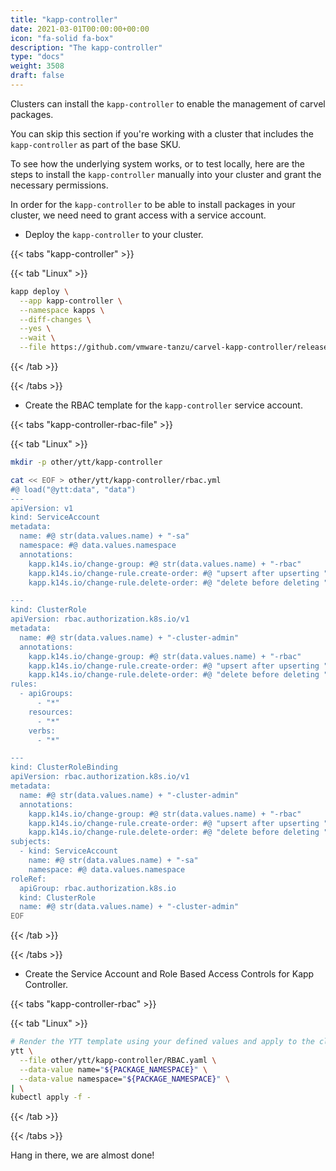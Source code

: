 ```yaml
---
title: "kapp-controller"
date: 2021-03-01T00:00:00+00:00
icon: "fa-solid fa-box"
description: "The kapp-controller"
type: "docs"
weight: 3508
draft: false
---
```


Clusters can install the `kapp-controller` to enable the management of carvel packages.

You can skip this section if you're working with a cluster that includes the `kapp-controller` as part of the base SKU.

To see how the underlying system works, or to test locally, here are the steps to install the `kapp-controller` manually into your cluster and grant the necessary permissions.

In order for the `kapp-controller` to be able to install packages in your cluster, we need need to grant access with a service account.

- Deploy the `kapp-controller` to your cluster.

{{< tabs "kapp-controller" >}}

{{< tab "Linux" >}}

```bash
kapp deploy \
  --app kapp-controller \
  --namespace kapps \
  --diff-changes \
  --yes \
  --wait \
  --file https://github.com/vmware-tanzu/carvel-kapp-controller/releases/latest/download/release.yml
```

{{< /tab >}}

{{< /tabs >}}

- Create the RBAC template for the `kapp-controller` service account.

{{< tabs "kapp-controller-rbac-file" >}}

{{< tab "Linux" >}}

```bash
mkdir -p other/ytt/kapp-controller

cat << EOF > other/ytt/kapp-controller/rbac.yml
#@ load("@ytt:data", "data")
---
apiVersion: v1
kind: ServiceAccount
metadata:
  name: #@ str(data.values.name) + "-sa"
  namespace: #@ data.values.namespace
  annotations:
    kapp.k14s.io/change-group: #@ str(data.values.name) + "-rbac"
    kapp.k14s.io/change-rule.create-order: #@ "upsert after upserting " + str(data.values.name) + "-" + "namespace"
    kapp.k14s.io/change-rule.delete-order: #@ "delete before deleting " + str(data.values.name) + "-" + "namespace"

---
kind: ClusterRole
apiVersion: rbac.authorization.k8s.io/v1
metadata:
  name: #@ str(data.values.name) + "-cluster-admin"
  annotations:
    kapp.k14s.io/change-group: #@ str(data.values.name) + "-rbac"
    kapp.k14s.io/change-rule.create-order: #@ "upsert after upserting " + str(data.values.name) + "-" + "namespace"
    kapp.k14s.io/change-rule.delete-order: #@ "delete before deleting " + str(data.values.name) + "-" + "namespace"
rules:
  - apiGroups:
      - "*"
    resources:
      - "*"
    verbs:
      - "*"

---
kind: ClusterRoleBinding
apiVersion: rbac.authorization.k8s.io/v1
metadata:
  name: #@ str(data.values.name) + "-cluster-admin"
  annotations:
    kapp.k14s.io/change-group: #@ str(data.values.name) + "-rbac"
    kapp.k14s.io/change-rule.create-order: #@ "upsert after upserting " + str(data.values.name) + "-" + "namespace"
    kapp.k14s.io/change-rule.delete-order: #@ "delete before deleting " + str(data.values.name) + "-" + "namespace"
subjects:
  - kind: ServiceAccount
    name: #@ str(data.values.name) + "-sa"
    namespace: #@ data.values.namespace
roleRef:
  apiGroup: rbac.authorization.k8s.io
  kind: ClusterRole
  name: #@ str(data.values.name) + "-cluster-admin"
EOF
```

{{< /tab >}}

{{< /tabs >}}

- Create the Service Account and Role Based Access Controls for Kapp Controller.

{{< tabs "kapp-controller-rbac" >}}

{{< tab "Linux" >}}

```bash
# Render the YTT template using your defined values and apply to the cluster.
ytt \
  --file other/ytt/kapp-controller/RBAC.yaml \
  --data-value name="${PACKAGE_NAMESPACE}" \
  --data-value namespace="${PACKAGE_NAMESPACE}" \
| \
kubectl apply -f -
```

{{< /tab >}}

{{< /tabs >}}

Hang in there, we are almost done!
